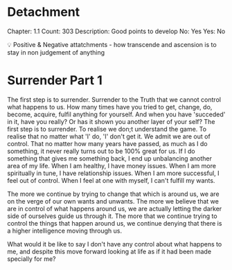 # Detachment

Chapter: 1.1
Count: 303
Description: Good points to develop
No: Yes
Yes: No

<aside>
💡 Positive & Negative attatchments - how transcende and ascension is to stay in non judgement of anything

</aside>

# Surrender Part 1

The first step is to surrender. Surrender to the Truth that we cannot control what happens to us. How many times have you tried to get, change, do, become, acquire, fulfil anything for yourself. And when you have 'succeded' in it, have you really? Or has it shown you another layer of your self? The first step is to surrender. To realise we don;t understand the game. To realise that no matter what 'I' do, 'I' don't get it. We admit we are out of control. That no matter how many years have passed, as much as I do something, it never really turns out to be 100% great for us. If I do something that gives me something back, I end up unbalancing another area of my life. When I am healthy, I have money issues. When I am more spiritually in tune, I have relationship issues. When I am more successful, I feel out of control. When I feel at one with myself, I can't fulfill my wants.

The more we continue by trying to change that which is around us, we are on the verge of our own wants and unwants. The more we believe that we are in control of what happens around us, we are actually letting the darker side of ourselves guide us through it. The more that we continue trying to control the things that happen around us, we continue denying that there is a higher intelligence moving through us.

What would it be like to say I don't have any control about what happens to me, and despite this move forward looking at life as if it had been made specially for me?